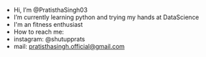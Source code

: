 - Hi, I’m @PratisthaSingh03
- I’m currently learning python and trying my hands at DataScience
- I'm an fitness enthusiast
- How to reach me:
- instagram: @shutupprats
- mail: pratisthasingh.official@gmail.com

<!---
PratisthaSingh03/PratisthaSingh03 is a ✨ special ✨ repository because its `README.md` (this file) appears on your GitHub profile.
You can click the Preview link to take a look at your changes.
--->
